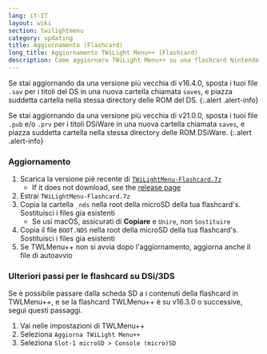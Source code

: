 ```yaml
---
lang: it-IT
layout: wiki
section: twilightmenu
category: updating
title: Aggiornamento (Flashcard)
long_title: Aggiornamento TWiLight Menu++ (Flashcard)
description: Come aggiornare TWiLight Menu++ su una flashcard Nintendo DS
---
```


Se stai aggiornando da una versione più vecchia di v16.4.0, sposta i tuoi file `.sav` per i titoli del DS in una nuova cartella chiamata `saves`, e piazza suddetta cartella nella stessa directory delle ROM del DS.
{:.alert .alert-info}

Se stai aggiornando da una versione più vecchia di v21.0.0, sposta i tuoi file `.pub` e/o `.prv` per i titoli DSiWare in una nuova cartella chiamata `saves`, e piazza suddetta cartella nella stessa directory delle ROM DSiWare.
{:.alert .alert-info}

### Aggiornamento
1. Scarica la versione piè recente di [`TWiLightMenu-Flashcard.7z`](https://github.com/DS-Homebrew/TWiLightMenu/releases/latest/download/TWiLightMenu-Flashcard.7z)
    - If it does not download, see the [release page](https://github.com/DS-Homebrew/TWiLightMenu/releases/latest)
1. Estrai `TWiLightMenu-Flashcard.7z`
1. Copia la cartella `_nds` nella root della microSD della tua flashcard's. Sostituisci i files gia esistenti
    - Se usi macOS, assicurati di **Copiare** e `Unire`, non `Sostituire`
1. Copia il file `BOOT.NDS` nella root della microSD della tua flashcard's. Sostituisci i files gia esistenti
1. Se TWLMenu++ non si avvia dopo l'aggiornamento, aggiorna anche il file di autoavvio

### Ulteriori passi per le flashcard su DSi/3DS

Se è possibile passare dalla scheda SD a i contenuti della flashcard in TWLMenu++, e se la flashcard TWLMenu++ è su v16.3.0 o successive, segui questi passaggi.

1. Vai nelle impostazioni di TWLMenu++
1. Seleziona `Aggiorna TWiLight Menu++`
1. Seleziona `Slot-1 microSD > Console (micro)SD`
